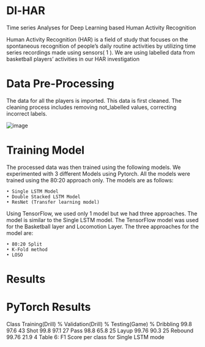 # Dl-HAR
Time series Analyses for Deep Learning based Human Activity Recognition

Human Activity Recognition (HAR) is a field of study that focuses on the spontaneous recognition of
people’s daily routine activities by utilizing time series recordings made using sensors( 1 ). We are
using labelled data from basketball players’ activities in our HAR investigation

# Data Pre-Processing
The data for all the players is imported. This data is first cleaned. The cleaning process includes
removing not_labelled values, correcting incorrect labels.

![image](https://user-images.githubusercontent.com/105876342/184662002-817070a2-530f-42a6-8dc5-56de485e24ac.png)

# Training Model

The processed data was then trained using the following models. We experimented with 3 different
Models using Pytorch. All the models were trained using the 80:20 approach only. The models are as follows:

    • Single LSTM Model 
    • Double Stacked LSTM Model
    • ResNet (Transfer learning model) 

Using TensorFlow, we used only 1 model but we had three approaches. The model is similar to the Single LSTM model. The TensorFlow model was used for the Basketball layer and Locomotion Layer. The three approaches for the model are:
    
    • 80:20 Split
    • K-Fold method
    • LOSO
    
 # Results
 # PyTorch Results
 Class Training(Drill) % Validation(Drill) % Testing(Game) %
Dribbling 99.8 97.6 43
Shot 99.8 97.1 27
Pass 98.8 65.8 25
Layup 99.76 90.3 25
Rebound 99.76 21.9 4
Table 6: F1 Score per class for Single LSTM mode


